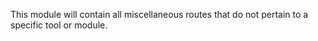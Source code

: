 This module will contain all miscellaneous routes that do not pertain to a specific tool or module.


